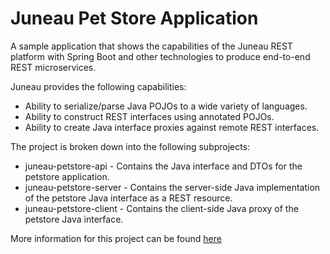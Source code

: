 <!--
 ***************************************************************************************************************************
 * Licensed to the Apache Software Foundation (ASF) under one or more contributor license agreements.  See the NOTICE file *
 * distributed with this work for additional information regarding copyright ownership.  The ASF licenses this file        *
 * to you under the Apache License, Version 2.0 (the "License"); you may not use this file except in compliance            *
 * with the License.  You may obtain a copy of the License at                                                              *
 *                                                                                                                         *
 *  http://www.apache.org/licenses/LICENSE-2.0                                                                             *
 *                                                                                                                         *
 * Unless required by applicable law or agreed to in writing, software distributed under the License is distributed on an  *
 * "AS IS" BASIS, WITHOUT WARRANTIES OR CONDITIONS OF ANY KIND, either express or implied.  See the License for the        *
 * specific language governing permissions and limitations under the License.                                              *
 ***************************************************************************************************************************
-->

# Juneau Pet Store Application

A sample application that shows the capabilities of the Juneau REST platform with Spring Boot and other technologies
to produce end-to-end REST microservices.

Juneau provides the following capabilities:

- Ability to serialize/parse Java POJOs to a wide variety of languages.
- Ability to construct REST interfaces using annotated POJOs.
- Ability to create Java interface proxies against remote REST interfaces.

The project is broken down into the following subprojects:

- juneau-petstore-api - Contains the Java interface and DTOs for the petstore application.
- juneau-petstore-server - Contains the server-side Java implementation of the petstore Java interface as a REST resource.
- juneau-petstore-client - Contains the client-side Java proxy of the petstore Java interface.

More information for this project can be found [here](http://juneau.apache.org/index.html#petstore.html)
